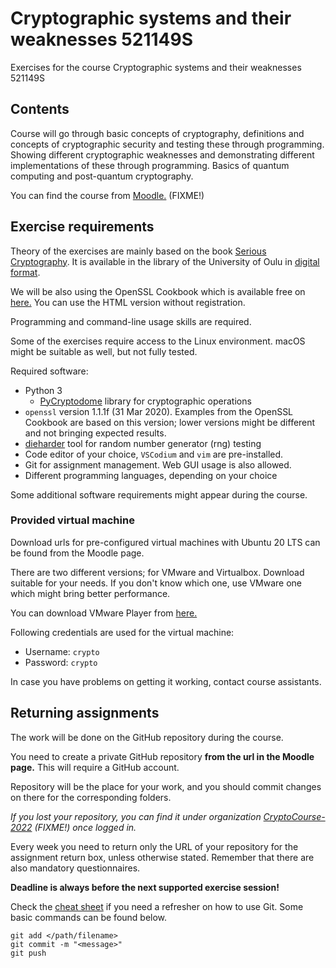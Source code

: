 # Cryptographic systems and their weaknesses 521149S

Exercises for the course Cryptographic systems and their weaknesses 521149S

## Contents

Course will go through basic concepts of cryptography, definitions and concepts of cryptographic security and testing these through programming. Showing different cryptographic weaknesses and demonstrating different implementations of these through programming. Basics of quantum computing and post-quantum cryptography.

You can find the course from [Moodle.](https://moodle.oulu.fi/) (FIXME!)

## Exercise requirements

Theory of the exercises are mainly based on the book [Serious Cryptography](https://nostarch.com/seriouscrypto). It is available in the library of the University of Oulu in [digital format](https://oula.finna.fi/Record/oy_electronic_oy.9917612964306252).

We will be also using the OpenSSL Cookbook which is available free on [here.](https://www.feistyduck.com/books/openssl-cookbook/) You can use the HTML version without registration.

Programming and command-line usage skills are required.

Some of the exercises require access to the Linux environment. macOS might be suitable as well, but not fully tested.

Required software:

  * Python 3
    * [PyCryptodome](https://github.com/Legrandin/pycryptodome) library for cryptographic operations 
  * `openssl` version 1.1.1f (31 Mar 2020). Examples from the OpenSSL Cookbook are based on this version; lower versions might be different and not bringing expected results.
  * [dieharder](https://webhome.phy.duke.edu/~rgb/General/dieharder.php) tool for random number generator (rng) testing
  * Code editor of your choice, `VSCodium` and `vim` are pre-installed.
  * Git for assignment management. Web GUI usage is also allowed.
  * Different programming languages, depending on your choice

Some additional software requirements might appear during the course.

### Provided virtual machine

Download urls for pre-configured virtual machines with Ubuntu 20 LTS can be found from the Moodle page.

There are two different versions; for VMware and Virtualbox. Download suitable for your needs. If you don't know which one, use VMware one which might bring better performance.

You can download VMware Player from [here.](https://my.vmware.com/en/web/vmware/downloads/info/slug/desktop_end_user_computing/vmware_workstation_player/16_0)

Following credentials are used for the virtual machine:

  * Username: `crypto`
  * Password: `crypto`

In case you have problems on getting it working, contact course assistants.

## Returning assignments 

The work will be done on the GitHub repository during the course.

You need to create a private GitHub repository **from the url in the Moodle page.** This will require a GitHub account.

Repository will be the place for your work, and you should commit changes on there for the corresponding folders.

*If you lost your repository, you can find it under organization [CryptoCourse-2022](https://github.com/CryptoCourse-2022) (FIXME!) once logged in.*

Every week you need to return only the URL of your repository for the assignment return box, unless otherwise stated. Remember that there are also mandatory questionnaires.

 **Deadline is always before the next supported exercise session!**

Check the [cheat sheet](https://training.github.com/downloads/github-git-cheat-sheet.pdf) if you need a refresher on how to use Git. Some basic commands can be found below.

```
git add </path/filename>
git commit -m "<message>"
git push
```
